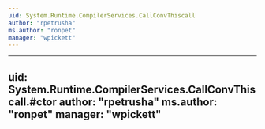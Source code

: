 ```yaml
---
uid: System.Runtime.CompilerServices.CallConvThiscall
author: "rpetrusha"
ms.author: "ronpet"
manager: "wpickett"
---
```


---
uid: System.Runtime.CompilerServices.CallConvThiscall.#ctor
author: "rpetrusha"
ms.author: "ronpet"
manager: "wpickett"
---
